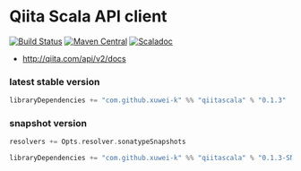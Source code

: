 # Qiita Scala API client

[![Build Status](https://secure.travis-ci.org/xuwei-k/qiitascala.png)](http://travis-ci.org/xuwei-k/qiitascala)
[![Maven Central](https://maven-badges.herokuapp.com/maven-central/com.github.xuwei-k/qiitascala_2.11/badge.svg)](https://maven-badges.herokuapp.com/maven-central/com.github.xuwei-k/qiitascala_2.11)
[![Scaladoc](http://javadoc-badge.appspot.com/com.github.xuwei-k/qiitascala_2.11.svg?label=scaladoc)](http://javadoc-badge.appspot.com/com.github.xuwei-k/qiitascala_2.11)

- <http://qiita.com/api/v2/docs>

### latest stable version

```scala
libraryDependencies += "com.github.xuwei-k" %% "qiitascala" % "0.1.3"
```

### snapshot version

```scala
resolvers += Opts.resolver.sonatypeSnapshots

libraryDependencies += "com.github.xuwei-k" %% "qiitascala" % "0.1.3-SNAPSHOT"
```
